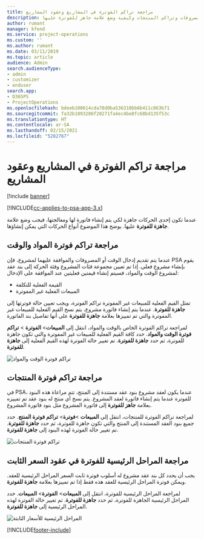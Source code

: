 ```yaml
---
title: مراجعة تراكم الفوترة في المشاريع وعقود المشاريع
description: يقدم هذا الموضوع معلومات حول كيفية مراجعة الوقت والمصروفات وتراكم المنتجات وكيفية وضع علامة جاهز للفوترة عليها.
author: rumant
manager: kfend
ms.service: project-operations
ms.custom: ''
ms.author: rumant
ms.date: 03/11/2019
ms.topic: article
audience: Admin
search.audienceType:
- admin
- customizer
- enduser
search.app:
- D365PS
- ProjectOperations
ms.openlocfilehash: bdeeb100614cda78d0ba536310bb6b411c863b71
ms.sourcegitcommit: fa32b1893286f20271fa4ec4be8fc68bd135f53c
ms.translationtype: HT
ms.contentlocale: ar-SA
ms.lasthandoff: 02/15/2021
ms.locfileid: "5282767"
---
```

# <a name="review-the-invoicing-backlog-on-projects-and-project-contracts"></a>مراجعة تراكم الفوترة في المشاريع وعقود المشاريع

[!include [banner](../includes/psa-now-project-operations.md)]

[!INCLUDE[cc-applies-to-psa-app-3.x](../includes/cc-applies-to-psa-app-3x.md)]

عندما تكون إحدى الحركات جاهزة لكي يتم إنشاء فاتورة لها ومعالجتها، فيجب وضع علامة **جاهزة للفوترة** عليها. يوضح هذا الموضوع أنواع الحركات التي يمكن إنشاؤها.

## <a name="review-the-time-and-material-billing-backlog"></a>مراجعة تراكم فوترة المواد والوقت

عندما يتم تقديم إدخال الوقت أو المصروفات والموافقة عليهما لمشروع، فإن PSA يقوم بإنشاء مشروع فعلي. إذا تم تعيين مجموعة فئات المشروع وفئة الحركة إلى بند عقد لمشروع الوقت والمواد، فسيتم إنشاء قيمتين فعليتين عند الموافقة على الإدخال:

- القيمة الفعلية للتكلفة 
- المبيعات الفعلية غير المفوترة

تمثل القيم الفعلية للمبيعات غير المفوترة تراكم الفوترة، ويجب تعيين حالة فوترتها إلى **جاهزة للفوترة**. عندما يتم إنشاء فاتورة مشروع، يتم نسخ القيم الفعلية للمبيعات غير المفوترة والتي تم تمييزها بعلامة **جاهزة للفوترة** على أنها تفاصيل بند الفاتورة.

لمراجعة تراكم الفوترة الخاص بالوقت والمواد، انتقل إلى **المبيعات**\> **الفوترة** \> **تراكم فوترة الوقت والمواد**. حدد كافة القيم الفعلية للمبيعات غير المفوترة والتي تكون جاهزة للفوترة، ثم حدد **جاهزة للفوترة**. تم تغيير حالة الفوترة لهذه القيم الفعلية إلى **جاهزة للفوترة**.

![تراكم فوترة الوقت والمواد](media/TMBacklog.png)

## <a name="review-the-product-billing-backlog"></a>مراجعة تراكم فوترة المنتجات

في PSA، عندما يكون لعقد مشروع بنود عقد مستندة إلى المنتج، تتم مراعاة هذه البنود للفوترة عندما يتم إنشاء فاتورة لعقد المشروع. يتم نسخ أي منتج له بنود عقد تم تمييزه بعلامة **جاهز للفوترة** إلى فاتورة المشروع مثل بنود فاتورة المشروع.

لمراجعة تراكم الفوترة للمنتجات، انتقل إلى **المبيعات** \>**فوترة**\> **تراكم فوترة المنتج**. حدد جميع بنود العقد المستندة إلى المنتج والتي تكون جاهزة للفوترة، ثم حدد **جاهزة للفوترة**. تم تغيير حالة الفوترة لهذه البنود إلى **جاهزة للفوترة**.

![تراكم فوترة المنتجات](media/ProductBacklog.png)

## <a name="review-billing-milestones-on-fixed-price-contracts"></a>مراجعة المراحل الرئيسية للفوترة في عقود السعر الثابت

يجب أن يحدد كل بند عقد مشروع له أسلوب فوترة ثابت السعر المراحل الرئيسية للعقد. ويمكن فوترة المراحل الرئيسية للعقد هذه فقط إذا تم تمييزها بعلامة **جاهزة للفوترة**. 

لمراجعة المراحل الرئيسية للفوترة، انتقل إلى **المبيعات**\> **الفوترة**\> **المبيعات**. حدد المراحل الرئيسية الجاهزة للفوترة، ثم حدد **جاهزة للفوترة**. تم تغيير حالة الفوترة لهذه المراحل الرئيسية إلى **جاهزة للفوترة**.

![المراحل الرئيسية للأسعار الثابتة](media/FPBacklog.png)


[!INCLUDE[footer-include](../includes/footer-banner.md)]